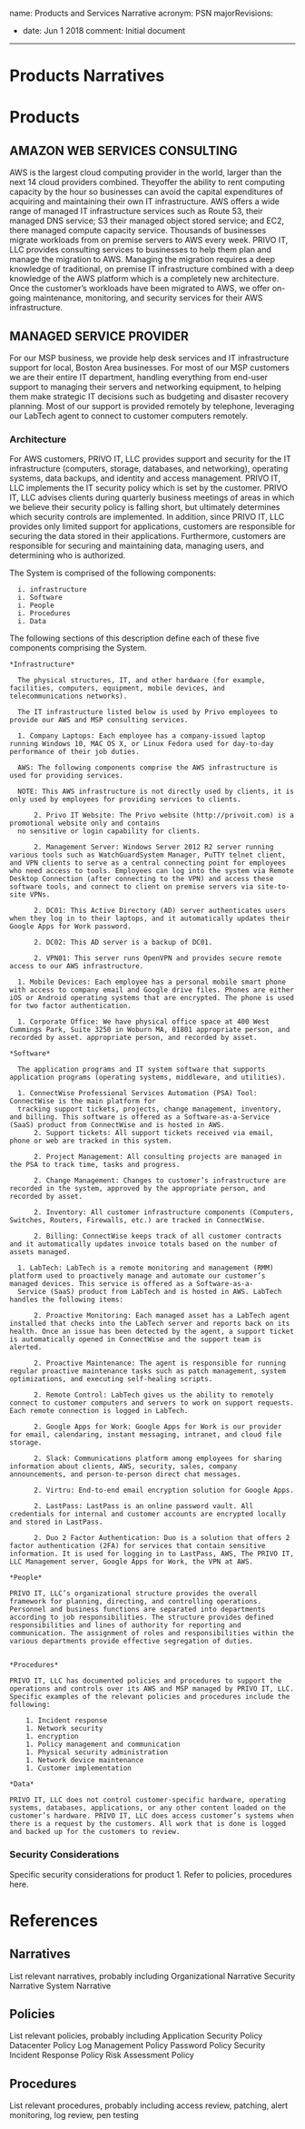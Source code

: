 name: Products and Services Narrative
acronym: PSN
majorRevisions:
  - date: Jun 1 2018
    comment: Initial document
---

# Products Narratives

# Products

## AMAZON WEB SERVICES CONSULTING

AWS is the largest cloud computing provider in the world, larger than the next 14 cloud providers combined. Theyoffer the ability to rent computing capacity by the hour so businesses can avoid the capital expenditures of acquiring and maintaining their own IT infrastructure. AWS offers a wide range of managed IT infrastructure services such as Route 53, their managed DNS service; S3 their managed object stored service; and EC2, there managed compute capacity service. Thousands of businesses migrate workloads from on premise servers to AWS every week. PRIVO IT, LLC provides consulting services to businesses to help them plan and manage the migration to AWS.
Managing the migration requires a deep knowledge of traditional, on premise IT infrastructure combined with a deep knowledge of the AWS platform which is a completely new architecture. Once the customer’s workloads have been migrated to AWS, we offer on-going maintenance, monitoring, and security services for their AWS infrastructure.


## MANAGED SERVICE PROVIDER

For our MSP business, we provide help desk services and IT infrastructure support for local, Boston Area businesses. For most of our MSP customers we are their entire IT department, handling everything from end-user support to managing their servers and networking equipment, to helping them make strategic IT decisions such as budgeting and disaster recovery planning. Most of our support is provided remotely by telephone, leveraging our LabTech agent to connect to customer computers remotely.

### Architecture

For AWS customers, PRIVO IT, LLC provides support and security for the IT infrastructure (computers, storage, databases, and networking), operating systems, data backups, and identity and access management. PRIVO IT, LLC implements the IT security policy which is set by the customer. PRIVO IT, LLC advises clients during quarterly business meetings of areas in which we believe their security policy is falling short, but ultimately determines which security controls are implemented. In addition, since PRIVO IT, LLC provides only limited support for applications, customers are responsible for securing the data stored in their applications. Furthermore, customers are responsible for securing and maintaining data, managing users, and determining who is authorized.

The System is comprised of the following components:

      i. infrastructure
      i. Software
      i. People
      i. Procedures
      i. Data

The following sections of this description define each of these five components comprising the System.

    *Infrastructure*

      The physical structures, IT, and other hardware (for example, facilities, computers, equipment, mobile devices, and telecommunications networks).

      The IT infrastructure listed below is used by Privo employees to provide our AWS and MSP consulting services.

      1. Company Laptops: Each employee has a company-issued laptop running Windows 10, MAC OS X, or Linux Fedora used for day-to-day performance of their job duties.

      AWS: The following components comprise the AWS infrastructure is used for providing services.

      NOTE: This AWS infrastructure is not directly used by clients, it is only used by employees for providing services to clients.

          2. Privo IT Website: The Privo website (http://privoit.com) is a promotional website only and contains
      no sensitive or login capability for clients.

          2. Management Server: Windows Server 2012 R2 server running various tools such as WatchGuardSystem Manager, PuTTY telnet client, and VPN clients to serve as a central connecting point for employees who need access to tools. Employees can log into the system via Remote Desktop Connection (after connecting to the VPN) and access these software tools, and connect to client on premise servers via site-to-site VPNs.

          2. DC01: This Active Directory (AD) server authenticates users when they log in to their laptops, and it automatically updates their Google Apps for Work password.

          2. DC02: This AD server is a backup of DC01.

          2. VPN01: This server runs OpenVPN and provides secure remote access to our AWS infrastructure.

      1. Mobile Devices: Each employee has a personal mobile smart phone with access to company email and Google drive files. Phones are either iOS or Android operating systems that are encrypted. The phone is used for two factor authentication.

      1. Corporate Office: We have physical office space at 400 West Cummings Park, Suite 3250 in Woburn MA, 01801 appropriate person, and recorded by asset. appropriate person, and recorded by asset.

    *Software*

      The application programs and IT system software that supports application programs (operating systems, middleware, and utilities).

      1. ConnectWise Professional Services Automation (PSA) Tool: ConnectWise is the main platform for
      tracking support tickets, projects, change management, inventory, and billing. This software is offered as a Software-as-a-Service (SaaS) product from ConnectWise and is hosted in AWS.
          2. Support tickets: All support tickets received via email, phone or web are tracked in this system.

          2. Project Management: All consulting projects are managed in the PSA to track time, tasks and progress.

          2. Change Management: Changes to customer’s infrastructure are recorded in the system, approved by the appropriate person, and recorded by asset.

          2. Inventory: All customer infrastructure components (Computers, Switches, Routers, Firewalls, etc.) are tracked in ConnectWise.

          2. Billing: ConnectWise keeps track of all customer contracts and it automatically updates invoice totals based on the number of assets managed.

      1. LabTech: LabTech is a remote monitoring and management (RMM) platform used to proactively manage and automate our customer’s managed devices. This service is offered as a Software-as-a-
      Service (SaaS) product from LabTech and is hosted in AWS. LabTech handles the following items:

          2. Proactive Monitoring: Each managed asset has a LabTech agent installed that checks into the LabTech server and reports back on its health. Once an issue has been detected by the agent, a support ticket is automatically opened in ConnectWise and the support team is alerted.

          2. Proactive Maintenance: The agent is responsible for running regular proactive maintenance tasks such as patch management, system optimizations, and executing self-healing scripts.

          2. Remote Control: LabTech gives us the ability to remotely connect to customer computers and servers to work on support requests. Each remote connection is logged in LabTech.

          2. Google Apps for Work: Google Apps for Work is our provider for email, calendaring, instant messaging, intranet, and cloud file storage.

          2. Slack: Communications platform among employees for sharing information about clients, AWS, security, sales, company announcements, and person-to-person direct chat messages.

          2. Virtru: End-to-end email encryption solution for Google Apps.

          2. LastPass: LastPass is an online password vault. All credentials for internal and customer accounts are encrypted locally and stored in LastPass.

          2. Duo 2 Factor Authentication: Duo is a solution that offers 2 factor authentication (2FA) for services that contain sensitive information. It is used for logging in to LastPass, AWS, The PRIVO IT, LLC Management server, Google Apps for Work, the VPN at AWS.

    *People*

    PRIVO IT, LLC’s organizational structure provides the overall framework for planning, directing, and controlling operations. Personnel and business functions are separated into departments according to job responsibilities. The structure provides defined responsibilities and lines of authority for reporting and communication. The assignment of roles and responsibilities within the various departments provide effective segregation of duties.


    *Procedures*

    PRIVO IT, LLC has documented policies and procedures to support the operations and controls over its AWS and MSP managed by PRIVO IT, LLC. Specific examples of the relevant policies and procedures include the following:

        1. Incident response
        1. Network security
        1. encryption
        1. Policy management and communication
        1. Physical security administration
        1. Network device maintenance
        1. Customer implementation

    *Data*

    PRIVO IT, LLC does not control customer-specific hardware, operating systems, databases, applications, or any other content loaded on the customer’s hardware. PRIVO IT, LLC does access customer’s systems when there is a request by the customers. All work that is done is logged and backed up for the customers to review.

### Security Considerations

Specific security considerations for product 1. Refer to policies, procedures here.

# References

## Narratives

List relevant narratives, probably including
Organizational Narrative
Security Narrative
System Narrative

## Policies

List relevant policies, probably including
Application Security Policy
Datacenter Policy
Log Management Policy
Password Policy
Security Incident Response Policy
Risk Assessment Policy

## Procedures

List relevant procedures, probably including access review, patching, alert monitoring, log review, pen testing
